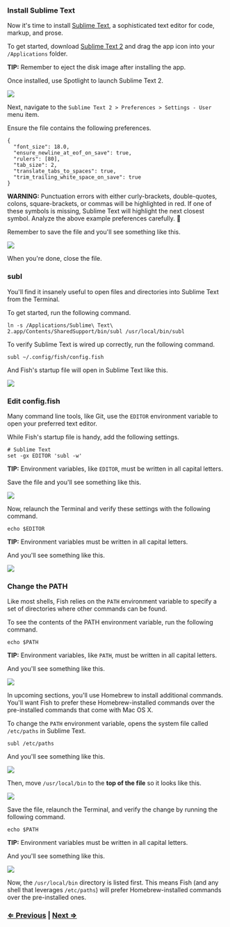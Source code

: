 ### Install Sublime Text

Now it's time to install [Sublime Text](http://www.sublimetext.com/), a sophisticated text editor for code, markup, and prose.

To get started, download [Sublime Text 2](http://c758482.r82.cf2.rackcdn.com/Sublime%20Text%202.0.2.dmg) and drag the app icon into your `/Applications` folder.

**TIP:** Remember to eject the disk image after installing the app.

Once installed, use Spotlight to launch Sublime Text 2.

![](https://i.imgur.com/rrHkcoy.jpg)

Next, navigate to the `Sublime Text 2 > Preferences > Settings - User` menu item.

Ensure the file contains the following preferences.

```
{
  "font_size": 18.0,
  "ensure_newline_at_eof_on_save": true,
  "rulers": [80],
  "tab_size": 2,
  "translate_tabs_to_spaces": true,
  "trim_trailing_white_space_on_save": true
}
```

**WARNING:** Punctuation errors with either curly-brackets, double-quotes, colons, square-brackets, or commas will be highlighted in red. If one of these symbols is missing, Sublime Text will highlight the next closest symbol. Analyze the above example preferences carefully. :eyes:

Remember to save the file and you'll see something like this.

![](https://i.imgur.com/W7P51S3.png)

When you're done, close the file.

### subl

You'll find it insanely useful to open files and directories into Sublime Text from the Terminal.

To get started, run the following command.

```
ln -s /Applications/Sublime\ Text\ 2.app/Contents/SharedSupport/bin/subl /usr/local/bin/subl
```

To verify Sublime Text is wired up correctly, run the following command.

```
subl ~/.config/fish/config.fish
```

And Fish's startup file will open in Sublime Text like this.

![](https://i.imgur.com/DTX8CnF.png)


### Edit config.fish

Many command line tools, like Git, use the `EDITOR` environment variable to open your preferred text editor.

While Fish's startup file is handy, add the following settings.

```
# Sublime Text
set -gx EDITOR 'subl -w'
```

**TIP:** Environment variables, like `EDITOR`, must be written in all capital letters.

Save the file and you'll see something like this.

![](https://i.imgur.com/h5uWSdZ.png)

Now, relaunch the Terminal and verify these settings with the following command.

```
echo $EDITOR
```

**TIP:** Environment variables must be written in all capital letters.

And you'll see something like this.

![](https://i.imgur.com/CHDauu6.png)


### Change the PATH

Like most shells, Fish relies on the `PATH` environment variable to specify a set of directories where other commands can be found.

To see the contents of the PATH environment variable, run the following command.

```
echo $PATH
```

**TIP:** Environment variables, like `PATH`, must be written in all capital letters.

And you'll see something like this.

![](https://i.imgur.com/gGP0k9T.png)

In upcoming sections, you'll use Homebrew to install additional commands. You'll want Fish to prefer these Homebrew-installed commands over the pre-installed commands that come with Mac OS X.

To change the `PATH` environment variable, opens the system file called `/etc/paths` in Sublime Text.

```
subl /etc/paths
```

And you'll see something like this.

![](https://i.imgur.com/1SiK0Bs.png)

Then, move `/usr/local/bin` to the **top of the file** so it looks like this.

![](https://i.imgur.com/fdJhbtl.png)

Save the file, relaunch the Terminal, and verify the change by running the following command.

```
echo $PATH
```

**TIP:** Environment variables must be written in all capital letters.

And you'll see something like this.

![](https://i.imgur.com/PNP8D3n.png)

Now, the `/usr/local/bin` directory is listed first. This means Fish (and any shell that leverages `/etc/paths`) will prefer Homebrew-installed commands over the pre-installed ones.


### [⇐ Previous](3_fish.md) | [Next ⇒](5_git.md)
